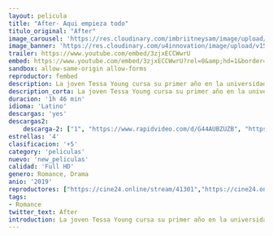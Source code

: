 ```yaml
---
layout: pelicula
title: "After- Aqui empieza todo"
titulo_original: "After"
image_carousel: 'https://res.cloudinary.com/imbriitneysam/image/upload/v1557029077/after-poster-min.jpg'
image_banner: 'https://res.cloudinary.com/u4innovation/image/upload/v1561855366/after_jd21hk.jpg'
trailer: https://www.youtube.com/embed/3zjxECCWwrU
embed: https://www.youtube.com/embed/3zjxECCWwrU?rel=0&amp;hd=1&border=0&wmode=opaque&enablejsapi=1&modestbranding=1&controls=1&showinfo=1
sandbox: allow-same-origin allow-forms
reproductor: fembed
description: La joven Tessa Young cursa su primer año en la universidad. Acostumbrada a una vida estable y ordenada, su mundo cambia cuando conoce a Hardin Scott, un misterioso joven de oscuro pasado. Desde el primer momento se odian, porque pertenecen a dos mundos distintos y son completamente opuestos. Sin embargo, estos dos polos opuestos pronto se unirán y nada volverá a ser igual. Tessa y Hardin deberán enfrentarse a difíciles pruebas para estar juntos. La inocencia, el despertar a la vida, el descubrimiento sexual y las huellas de un amor tan poderoso como la fuerza del destino.
description_corta: La joven Tessa Young cursa su primer año en la universidad. Acostumbrada a una vida estable y ordenada, su mundo cambia cuando conoce a Hardin Scott, un misterioso joven de oscuro pasado. Desde el primer momento se odian, porque pertenecen a
duracion: '1h 46 min'
idioma: 'Latino'
descargas: 'yes'
descargas2:
    descarga-2: ["1", "https://www.rapidvideo.com/d/G44AUBZUZB", "https://www.google.com/s2/favicons?domain=www.rapidvideo.com","RapidVideo","https://res.cloudinary.com/imbriitneysam/image/upload/v1541473684/mexico.png", "Latino", "TS-Screener"]
estrellas: '4'
clasificacion: '+5'
category: 'peliculas'
nuevo: 'new_peliculas'
calidad: 'Full HD'
genero: Romance, Drama
anio: '2019'
reproductores: ["https://cine24.online/stream/41301","https://cine24.online/stream/41300","https://api.cuevana3.io/stream/index.php?file=ek5lbm9xYWNrS0xYMTZLa2xNbkdvY3ZTb3BtZng4TGp6ZFpobGFMUGtPYlV4S2VibE02TzVjWEdtS1JnbEpTb201VmxZSlRTMGViVTBxZGdsdEhPb3RqWFoyTmxtSldxbXNKL2M0ZkJxYmVTMEtObQ","https://cine24.online/stream/41299","https://api.cuevana3.io/rr/gd.php?h=ek5lbm9xYWNrS0xJMVp5b21KREk0dFBLbjVkaHhkRGdrOG1jbnBpUnhhS1ZsS09mZnFURTNOdTlySUNCeEpiaXpyV0hjNXZFMk5ldXEzcHBqTmFwd0xLU3FadVkyUT09"]
tags:
- Romance
twitter_text: After
introduction: La joven Tessa Young cursa su primer año en la universidad. Acostumbrada a una vida estable y ordenada, su mundo cambia cuando conoce a Hardin Scott, un misterioso joven de oscuro pasado. Desde el primer momento se odian, porque pertenecen a
---
```



 







